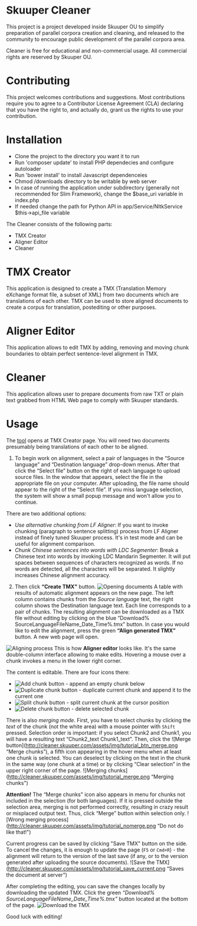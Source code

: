 # Skuuper Cleaner
This project is a project developed inside Skuuper OU to simplify preparation of parallel corpora creation and cleaning, and released to the community to encourage public development of the parallel corpora area.

Cleaner is free for educational and non-commercial usage. All commercial rights are reserved by Skuuper OU.

# Contributing
This project welcomes contributions and suggestions. Most contributions require you to agree to a Contributor License Agreement (CLA) declaring that you have the right to, and actually do, grant us the rights to use your contribution.

# Installation

* Clone the project to the directory you want it to run
* Run 'composer update' to install PHP dependecies and configure autoloader
* Run 'bower install' to install Javascript dependenceies
* Chmod /downloads directory to be writable by web server
* In case of running the application under subdirectory (generally not recommended for Slim Framework), change the $base_uri variable in index.php
* If needed change the path for Python API in app/Service/NltkService $this->api_file variable

The Cleaner consists of the following parts:
* TMX Creator
* Aligner Editor
* Cleaner
 

# TMX Creator
This application is designed to create a TMX (Translation Memory eXchange format file, a subset of XML) from two documents which are translations of each other. TMX can be used to store aligned documents to create a corpus for translation, postediting or other purposes.

# Aligner Editor
This application allows to edit TMX by adding, removing and moving chunk boundaries to obtain perfect sentence-level alignment in TMX.

# Cleaner
This application allows user to prepare documents from raw TXT or plain text grabbed from HTML Web page to comply with Skuuper standards.


# Usage
The [tool](http://cleaner.skuuper.com) opens at TMX Creator page. You will need two documents presumably being translations of each other to be aligned.

1. To begin work on alignment, select a pair of languages in the “Source language” and “Destination language” drop-down menus. After that click the “Select file” button on the right of each language to upload source files. In the window that appears, select the file in the appropriate file on your computer. After uploading, the file name should appear to the right of the “Select file”.
If you miss language selection, the system will show a small popup message and won't allow you to continue.

There are two additional options:
* *Use alternative chunking from LF Aligner*: If you want to invoke chunking (paragraph to sentence splitting) process from LF Aligner instead of finely tuned Skuuper process. It's in test  mode and can be useful for alignment comparison.
* *Chunk Chinese sentences into words with LDC Segmenter*: Break a Chinese text into words by invoking LDC Mandarin Segmenter. It will put spaces between sequences of characters recognized as words. If no words are detected, all the characters will be separated. It slightly increases Chinese alignment accuracy.

2. Then click **“Create TMX"** button.
![Opening documents](http://cleaner.skuuper.com/assets/img/tutorial_open.png "Opening documents")
A table with results of automatic alignment appears on the new page. The left column contains chunks from the *Source language* text, the right column shows the Destination language text. Each line corresponds to a pair of chunks.
The resulting alignment can be downloaded as a TMX file without editing by clicking on the blue “Download% SourceLanguageFileName\_Date\_Time%.tmx” button. In case you would like to edit the alignment, press the green **“Align generated TMX”** button. A new web page will open.

![Aligning process](http://cleaner.skuuper.com/assets/img/tutorial_align.png "Aligning process")
This is how **Aligner editor** looks like. It's the same double-column interface allowing to make edits. Hovering a mouse over a chunk invokes a menu in the lower right corner.

The content is editable.
There are four icons there:
* ![Add chunk button](http://cleaner.skuuper.com/assets/img/tutorial_btn_add.png "Add Chunk below button") - append an empty chunk below
* ![Duplicate chunk button](http://cleaner.skuuper.com/assets/img/tutorial_btn_dupe.png "Duplicate button") - duplicate current chunk and append it to the current one
* ![Split chunk button](http://cleaner.skuuper.com/assets/img/tutorial_btn_split.png "Split chunk button") - split current chunk at the cursor position
* ![Delete chunk button](http://cleaner.skuuper.com/assets/img/tutorial_btn_delete.png "Delete a chunk") - delete selected chunk

There is also *merging mode*. 
First, you have to select chunks by clicking the _text_ of the chunk (not the white area) with a mouse pointer with `Shift` pressed. Selection order is important: if you select Chunk2 and Chunk1, you will have a resulting text “Chunk2_text Chunk1_text”.
Then, click the ![Merge button](http://cleaner.skuuper.com/assets/img/tutorial_btn_merge.png “Merge chunks”), a fifth icon appearing in the hover menu when at least one chunk is selected.
You can deselect by clicking on the text in the chunk in the same way (one chunk at a time) or by clicking “Clear selection” in the upper right corner of the page.
![Merging chunks](http://cleaner.skuuper.com/assets/img/tutorial_merge.png “Merging chunks")

**Attention!** The “Merge chunks" icon also appears in menu for chunks not included in the selection (for both languages). If it is pressed outside the selection area, merging is not performed correctly, resulting in crazy result or misplaced output text. Thus, click “Merge” button within selection only.
![Wrong merging process](http://cleaner.skuuper.com/assets/img/tutorial_nomerge.png “Do not do like that!")

Current progress can be saved by clicking "Save TMX" button on the side. To cancel the changes, it is enough to update the page (`F5` or `Cmd+R`) - the alignment will return to the version of the last save (if any, or to the version generated after uploading the source documents).
![Save the TMX](http://cleaner.skuuper.com/assets/img/tutorial_save_current.png “Saves the document at server”)

After completing the editing, you can save the changes locally by downloading the updated TMX. Click the green *“Download% SourceLanguageFileName\_Date\_Time%.tmx”* button located at the bottom of the page.
![Download the TMX](http://cleaner.skuuper.com/assets/img/tutorial_save.png "Downloads the result")

Good luck with editing!
